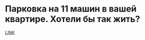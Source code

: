 # Парковка на 11 машин в вашей квартире. Хотели бы так жить?



[LINK](https://varlamov.ru/2710723.html)